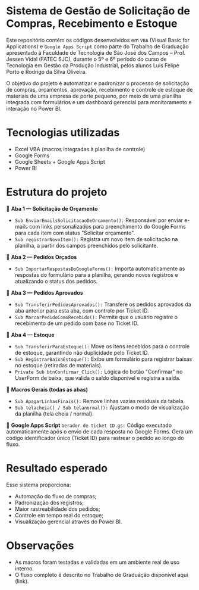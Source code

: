 # Sistema de Gestão de Solicitação de Compras, Recebimento e Estoque
Este repositório contém os códigos desenvolvidos em `VBA` (Visual Basic for Applications) e `Google Apps Script` como parte do Trabalho de Graduação apresentado à Faculdade de Tecnologia de São José dos Campos – Prof. Jessen Vidal (FATEC SJC), durante o 5º e 6º período do curso de Tecnologia em Gestão da Produção Industrial, pelos alunos Luis Felipe Porto e Rodrigo da Silva Oliveira.

O objetivo do projeto é automatizar e padronizar o processo de solicitação de compras, orçamentos, aprovação, recebimento e controle de estoque de materiais de uma empresa de porte pequeno, por meio de uma planilha integrada com formulários e um dashboard gerencial para monitoramento e interação no Power BI.

# Tecnologias utilizadas
- Excel VBA (macros integradas à planilha de controle)
- Google Forms
- Google Sheets + Google Apps Script
- Power BI

# Estrutura do projeto
🔹 **Aba 1 — Solicitação de Orçamento**  
- `Sub EnviarEmailsSolicitacaoDeOrcamento():` Responsável por enviar e-mails com links personalizados para preenchimento do Google Forms para cada item com status "Solicitar orçamento".
- `Sub registrarNovoItem():` Registra um novo item de solicitação na planilha, a partir dos campos preenchidos pelo solicitante.  

🔹 **Aba 2 — Pedidos Orçados**  
- `Sub ImportarRespostasDoGoogleForms():` Importa automaticamente as respostas do formulário para a planilha, gerando novos registros e atualizando o status dos pedidos.

🔹 **Aba 3 — Pedidos Aprovados**  
- `Sub TransferirPedidosAprovados():` Transfere os pedidos aprovados da aba anterior para esta aba, com controle por Ticket ID.
- `Sub MarcarPedidoComoRecebido():` Permite que o usuário registre o recebimento de um pedido com base no Ticket ID.

🔹 **Aba 4 — Estoque**  
- `Sub TransferirParaEstoque():` Move os itens recebidos para o controle de estoque, garantindo não duplicidade pelo Ticket ID.
- `Sub RegistrarBaixaEstoque():` Exibe um formulário para registrar baixas no estoque (retiradas de materiais).
- `Private Sub btnConfirmar_Click():` Lógica do botão "Confirmar" no UserForm de baixa, que valida o saldo disponível e registra a saída.

🔹 **Macros Gerais (todas as abas)**  
- `Sub ApagarLinhasFinais():` Remove linhas vazias residuais da tabela.
- `Sub telacheia() / Sub telanormal():` Ajustam o modo de visualização da planilha (tela cheia / normal).

🔹 **Google Apps Script** 
`Gerador de ticket ID.gs:` Código executado automaticamente após o envio de cada resposta no Google Forms. Gera um código identificador único (Ticket ID) para rastrear o pedido ao longo do fluxo.

# Resultado esperado
Esse sistema proporciona:
- Automação do fluxo de compras;
- Padronização dos registros;
- Maior rastreabilidade dos pedidos;
- Controle em tempo real do estoque;
- Visualização gerencial através do Power BI.

# Observações
- As macros foram testadas e validadas em um ambiente real de uso interno.
- O fluxo completo é descrito no Trabalho de Graduação disponível aqui (link).
